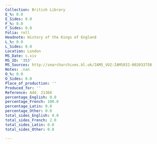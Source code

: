 ```yaml
---
Collection: British Library
E_%: 0.0
E_Sides: 0.0
F_%: 0.0
F_Sides: 0.0
Folia: roll
Headnote: History of the Kings of England
L_%: 0.0
L_Sides: 0.0
Location: London
MS_Date: s.xiv
MS_ID: '353'
MS_Sources: http://searcharchives.bl.uk/IAMS_VU2:IAMS032-002033758
Notes: .nan
O_%: 0.0
O_Sides: 0.0
Place_of_production: ''
Produced_for: ''
Reference: Add. 21368
percentage_English: 0.0
percentage_French: 100.0
percentage_Latin: 0.0
percentage_Other: 0.0
total_sides_English: 0.0
total_sides_French: 2.0
total_sides_Latin: 0.0
total_sides_Other: 0.0

---
```

